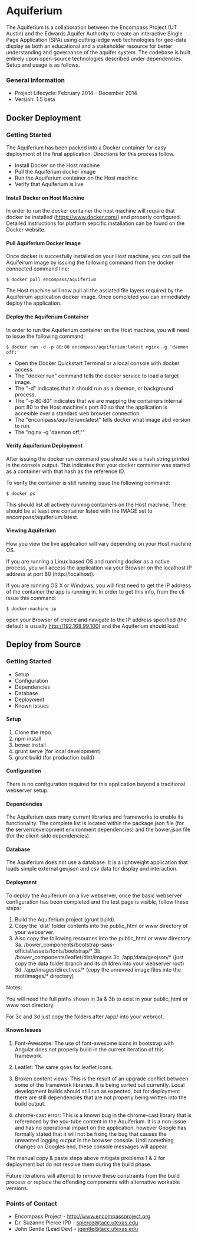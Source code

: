 # Aquiferium #

The Aquiferium is a collaboration between the Encompass Project (UT Austin) and the Edwards Aquifer Authority to create an interactive Single Page Application (SPA) using cutting-edge web technologies for geo-data display as both an educational and a stakeholder resource for better understanding and governance of the aquifer system. The codebase is built entirely upon open-source technologies described under dependencies. Setup and usage is as follows.

### General Information ###

* Project Lifecycle: February 2014 - December 2014
* Version: 1.5 beta

## Docker Deployment ##

### Getting Started ###

The Aquiferium has been packed into a Docker container for easy deployment of the final application. Directions for this process follow.

* Install Docker on the Host machine
* Pull the Aquiferium docker image
* Run the Aquiferium container on the Host machine
* Verify that Aquiferium is live

#### Install Docker on Host Machine ####

In order to run the docker container the host machine will require that docker be installed (https://www.docker.com/) and properly configured. Detailed instructions for platform sepcific installation can be found on the Docker website.

#### Pull Aquiferium Docker Image ####

Once docker is succesfully installed on your Host machine, you can pull the Aquifeirum image by issuing the following command from the docker connected command line:

    $ docker pull encompass/aquiferium

The Host machine will now pull all the assiated file layers required by the Aquifeirum application docker image. Once completed you can immediately deploy the application.

#### Deploy the Aquiferium Container ####

In order to run the Aquiferium container on the Host machine, you will need to issue the following command:

    $ docker run -d -p 80:80 encompass/aquiferium:latest nginx -g 'daemon off;'

* Open the Docker Quickstart Terminal or a local console with docker access.
* The "docker run" command tells the docker service to load a target image. 
* The "-d" indicates that it should run as a daemon, or background process. 
* The "-p 80:80" indicates that we are mapping the containers internal port 80 to the Host machine's port 80 so that the application is accesible over a standard web browser connection. 
* The "encompass/aquiferium:latest" tells docker what image abd version to run.
* The "nginx -g 'daemon off;'" 

#### Verify Aquiferium Deployment ####

After issuing the docker run command you should see a hash string printed in the console output. This indicates that your docker container was started as a container with that hash as the reference ID.

To verify the container is still running issue the following command:

    $ docker ps 

This should list all actively running containers on the Host machine.
There should be at least one container listed with the IMAGE set to encompass/aquiferium:latest.

#### Viewing Aquiferium ####

How you view the live application will vary depending on your Host machine OS. 

If you are running a Linux based OS and running docker as a native process, you will access the application via your Browser on the localhost IP address at port 80 (http://localhost).

If you are running OS X or Windows, you will first need to get the IP address of the container the app is running in. In order to get this info, from the cli issue this command:

    $ docker-machine ip

open your Browser of choice and navigate to the IP address specified (the default is usually http://192.168.99.100) and the Aquiferium should load.

## Deploy from Source ##

### Getting Started ###

* Setup
* Configuration
* Dependencies
* Database
* Deployment
* Known Issues

#### Setup ####
1. Clone the repo.
2. npm install
3. bower install
4. grunt serve (for local development)
5. grunt build (for production build)

#### Configuration ####
There is no configuration required for this application beyond a traditional webserver setup. 

#### Dependencies ####
The Aquiferium uses many current libraries and frameworks to enable its functionality. The complete list is located within the package.json file (for the server/development environment dependencies) and the bower.json file (for the client-side dependencies).

#### Database ####
The Aquiferium does not use a database. It is a lightweight application that loads simple external geojson and csv data for display and interaction.

#### Deployment ####
To deploy the Aquiferium on a live webserver, once the basic webserver configuration has been completed and the test page is visible, follow these steps:

1. Build the Aquiferium project (grunt build).
2. Copy the 'dist' folder contents into the public_html or www directory of your webserver.
3. Also copy the following resources into the public_html or www directory:
3a. /bower_components/bootstrap-sass-official/assets/fonts/bootstrap/*
3b. /bower_components/leaflet/dist/images
3c. /app/data/geojson/* (just copy the data folder branch and its children into your webserver root)
3d. /app/images/directives/* (copy the unrevved image files into the root/images/* directory)

Notes: 

You will need the full paths shown in 3a & 3b to exist in your public_html or www root directory. 

For 3c and 3d just copy the folders after /app/ into your webroot.

#### Known Issues ####

1. Font-Awesome: The use of font-awesome icons in bootstrap with Angular does not properly build in the current iteration of this framework. 

2. Leaflet: The same goes for leaflet icons. 

3. Broken content views: This is the result of an upgrade conflict between some of the framework libraries. It is being sorted out currently. Local development builds should still run as expected, but for deployment there are still dependencies that are not properly being written into the build output.

4. chrome-cast error: This is a known bug in the chrome-cast library that is referenced by the you-tube content in the Aquiferium. It is a non-issue and has no operational impact on the application, however Google has formally stated that it will not be fixing the bug that causes the unwanted logging output in the browser console. Until something changes on Googles end, these console messages will appear.

The manual copy & paste steps above mitigate problems 1 & 2 for deployment but do not resolve them during the build phase.

Future iterations will attempt to remove these constraints from the build process or replace the offending components with alternative workable versions.

### Points of Contact ###

* Encompass Project - http://www.encompassproject.org
* Dr. Suzanne Pierce (PI) - spierce@tacc.utexas.edu 
* John Gentle (Lead Dev) - jgentle@tacc.utexas.edu